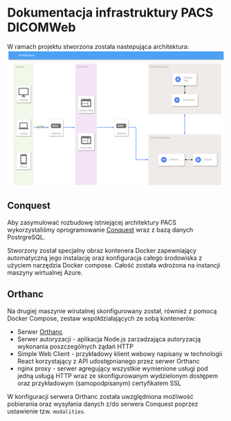 # Dokumentacja infrastruktury PACS  DICOMWeb
W ramach projektu stworzona została nastepująca architektura:
![Architektura](images/architecture.png)


## Conquest

Aby zasymulować rozbudowę istniejącej architektury PACS wykorzystaliśmy oprogramowanie [Conquest](https://ingenium.home.xs4all.nl/dicom.html) wraz z bazą danych PostrgreSQL.

Stworzony został specjalny obraz kontenera Docker zapewniający automatyczną jego instalację oraz konfiguracja całego środowiska z użyciem narzędzia Docker compose. Całość została wdrożona na instancji maszyny wirtualnej Azure.

## Orthanc

Na drugiej maszynie wirutalnej skonfigurowany został, również z pomocą Docker Compose, zestaw współdziałających ze sobą kontenerów:

* Serwer [Orthanc](https://www.orthanc-server.com/)
* Serwer autoryzacji - aplikacja Node.js zarzadzająca autoryzacją wykonania poszczególnych żądań HTTP
* Simple Web Client - przykładowy klient webowy napisany w technologii React korzystający z API udostępnianego przez serwer Orthanc 
* nginx proxy - serwer agregujący wszystkie wymienione usługi pod jedną usługą HTTP wraz ze skonfigurowanym wydzielonym dostępem oraz przykładowym (samopodpisanym) certyfikatem SSL

W konfiguracji serwera Orthanc została uwzględniona możliwość pobierania oraz wysyłania danych z/do serwera Conquest poprzez ustawienie tzw. `modalities`.

